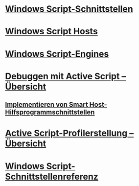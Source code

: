 # [Windows Script-Schnittstellen](windows-script-interfaces.md)
# [Windows Script Hosts](windows-script-hosts.md)
# [Windows Script-Engines](windows-script-engines.md)
# [Debuggen mit Active Script – Übersicht](active-script-debugging-overview.md)
## [Implementieren von Smart Host-Hilfsprogrammschnittstellen](implementing-smart-host-helper-interfaces.md)
# [Active Script-Profilerstellung – Übersicht](active-script-profiling-overview.md)
# [Windows Script-Schnittstellenreferenz](reference/TOC.md)

